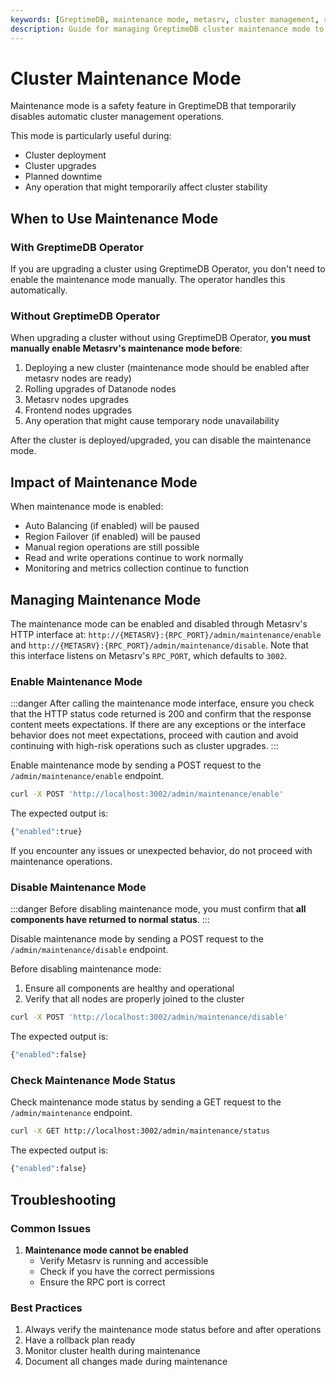 ```yaml
---
keywords: [GreptimeDB, maintenance mode, metasrv, cluster management, region scheduling, auto balancing, failover, upgrade, maintenance]
description: Guide for managing GreptimeDB cluster maintenance mode to safely perform operations like upgrades and maintenance while preventing automatic region scheduling and failover.
---
```


# Cluster Maintenance Mode

Maintenance mode is a safety feature in GreptimeDB that temporarily disables automatic cluster management operations.

This mode is particularly useful during:
- Cluster deployment
- Cluster upgrades
- Planned downtime
- Any operation that might temporarily affect cluster stability


## When to Use Maintenance Mode

### With GreptimeDB Operator
If you are upgrading a cluster using GreptimeDB Operator, you don't need to enable the maintenance mode manually. The operator handles this automatically.

### Without GreptimeDB Operator
When upgrading a cluster without using GreptimeDB Operator, **you must manually enable Metasrv's maintenance mode before**:
1. Deploying a new cluster (maintenance mode should be enabled after metasrv nodes are ready)
2. Rolling upgrades of Datanode nodes
3. Metasrv nodes upgrades
4. Frontend nodes upgrades
5. Any operation that might cause temporary node unavailability

After the cluster is deployed/upgraded, you can disable the maintenance mode.

## Impact of Maintenance Mode

When maintenance mode is enabled:
- Auto Balancing (if enabled) will be paused
- Region Failover (if enabled) will be paused
- Manual region operations are still possible
- Read and write operations continue to work normally
- Monitoring and metrics collection continue to function

## Managing Maintenance Mode
The maintenance mode can be enabled and disabled through Metasrv's HTTP interface at: `http://{METASRV}:{RPC_PORT}/admin/maintenance/enable` and `http://{METASRV}:{RPC_PORT}/admin/maintenance/disable`. Note that this interface listens on Metasrv's `RPC_PORT`, which defaults to `3002`.

### Enable Maintenance Mode

:::danger
After calling the maintenance mode interface,
ensure you check that the HTTP status code returned is 200 and confirm that the response content meets expectations.
If there are any exceptions or the interface behavior does not meet expectations,
proceed with caution and avoid continuing with high-risk operations such as cluster upgrades.
:::

Enable maintenance mode by sending a POST request to the `/admin/maintenance/enable` endpoint. 

```bash
curl -X POST 'http://localhost:3002/admin/maintenance/enable'
```

The expected output is:
```bash
{"enabled":true}
```

If you encounter any issues or unexpected behavior, do not proceed with maintenance operations.

### Disable Maintenance Mode

:::danger
Before disabling maintenance mode,
you must confirm that **all components have returned to normal status**.
:::

Disable maintenance mode by sending a POST request to the `/admin/maintenance/disable` endpoint. 

Before disabling maintenance mode:
1. Ensure all components are healthy and operational
2. Verify that all nodes are properly joined to the cluster

```bash
curl -X POST 'http://localhost:3002/admin/maintenance/disable'
```

The expected output is:
```bash
{"enabled":false}
```

### Check Maintenance Mode Status

Check maintenance mode status by sending a GET request to the `/admin/maintenance` endpoint.

```bash
curl -X GET http://localhost:3002/admin/maintenance/status
```

The expected output is:
```bash
{"enabled":false}
```

## Troubleshooting

### Common Issues

1. **Maintenance mode cannot be enabled**
   - Verify Metasrv is running and accessible
   - Check if you have the correct permissions
   - Ensure the RPC port is correct

### Best Practices

1. Always verify the maintenance mode status before and after operations
2. Have a rollback plan ready
3. Monitor cluster health during maintenance
4. Document all changes made during maintenance
